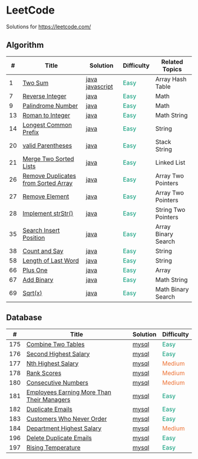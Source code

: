 LeetCode
========
Solutions for https://leetcode.com/

## Algorithm

| # | Title | Solution | Difficulty | Related Topics |
|---| ----- | -------- | ---------- | ---------- |
|1|[Two Sum](https://leetcode.com/problems/two-sum/) | [java javascript](./algorithms/1.TwoSum.md)|<font color=#009975 >Easy</font>|Array Hash Table|
|7|[Reverse Integer](https://leetcode.com/problems/reverse-integer/) | [java](./algorithms/7.ReverseInteger.md)|<font color=#009975 >Easy</font>|Math|
|9|[Palindrome Number](https://leetcode.com/problems/palindrome-number/) | [java](./algorithms/9.PalindromeNumber.md)|<font color=#009975 >Easy</font>|Math|
|13|[Roman to Integer](https://leetcode.com/problems/roman-to-integer/) | [java](./algorithms/13.RomanToInteger.md)|<font color=#009975 >Easy</font>|Math String|
|14|[Longest Common Prefix](https://leetcode.com/problems/longest-common-prefix/) | [java](./algorithms/14.LongestCommonPrefix.md)|<font color=#009975 >Easy</font>|String|
|20|[valid Parentheses](https://leetcode.com/problems/valid-parentheses/) | [java](./algorithms/20.ValidParentheses.md)|<font color=#009975 >Easy</font>|Stack String|
|21|[Merge Two Sorted Lists](https://leetcode.com/problems/merge-two-sorted-lists/) | [java](./algorithms/21.MergeTwoSortedLists.md)|<font color=#009975 >Easy</font>|Linked List|
|26|[Remove Duplicates from Sorted Array](https://leetcode.com/problems/remove-duplicates-from-sorted-array/) | [java](./algorithms/26.RemoveDuplicatesfromSortedArray.md)|<font color=#009975 >Easy</font>|Array Two Pointers|
|27|[Remove Element](https://leetcode.com/problems/remove-element/) | [java](./algorithms/27.RemoveElement.md)|<font color=#009975 >Easy</font>|Array Two Pointers|
|28|[Implement strStr()](https://leetcode.com/problems/implement-strstr/) | [java](./algorithms/28.ImplementStrStr.md)|<font color=#009975 >Easy</font>|String Two Pointers|
|35|[Search Insert Position](https://leetcode.com/problems/search-insert-position/) | [java](./algorithms/35.SearchInsertPosition.md)|<font color=#009975 >Easy</font>|Array Binary Search|
|38|[Count and Say](https://leetcode.com/problems/count-and-say/) | [java](./algorithms/38.CountAndSay.md)|<font color=#009975 >Easy</font>|String|
|58|[Length of Last Word](https://leetcode.com/problems/length-of-last-word/) | [java](./algorithms/58.LengthOfLastWord.md)|<font color=#009975 >Easy</font>|String|
|66|[Plus One](https://leetcode.com/problems/plus-one/) | [java](./algorithms/66.PlusOne.md)|<font color=#009975 >Easy</font>|Array|
|67|[Add Binary](https://leetcode.com/problems/add-binary/) | [java](./algorithms/67.AddBinary.md)|<font color=#009975 >Easy</font>|Math String|
|69|[Sqrt(x)](https://leetcode.com/problems/sqrtx/) | [java](./algorithms/69.Sqrt(x).md)|<font color=#009975 >Easy</font>|Math Binary Search|

## Database

| # | Title | Solution | Difficulty |
|---| ----- | -------- | ---------- |
|175|[Combine Two Tables](https://leetcode.com/problems/combine-two-tables/) | [mysql](./database/175.CombineTwoTables.md)|<font color=#009975 >Easy</font>|
|176|[Second Highest Salary](https://leetcode.com/problems/second-highest-salary/) | [mysql](./database/176.SecondHighestSalary.md)|<font color=#009975 >Easy</font>|
|177|[Nth Highest Salary](https://leetcode.com/problems/nth-highest-salary/) | [mysql](./database/177.NthHighestSalary.md)|<font color=#ed7336 >Medium</font>|
|178|[Rank Scores](https://leetcode.com/problems/rank-scores/solution/) | [mysql](./database/178.RankScores.md)|<font color=#ed7336 >Medium</font>|
|180|[Consecutive Numbers](https://leetcode.com/problems/consecutive-numbers/) | [mysql](./database/180.ConsecutiveNumbers.md)|<font color=#ed7336 >Medium</font>|
|181|[Employees Earning More Than Their Managers](https://leetcode.com/problems/employees-earning-more-than-their-managers/) | [mysql](./database/181.EmployeesEarningMoreThanTheirManagers.md)|<font color=#009975 >Easy</font>|
|182|[Duplicate Emails](https://leetcode.com/problems/duplicate-emails/) | [mysql](./database/182.DuplicateEmails.md)|<font color=#009975 >Easy</font>|
|183|[Customers Who Never Order](https://leetcode.com/problems/customers-who-never-order/) | [mysql](./database/183.CustomersWhoNeverOrder.md)|<font color=#009975 >Easy</font>|
|184|[Department Highest Salary](https://leetcode.com/problems/department-highest-salary/) | [mysql](./database/184.DepartmentHighestSalary.md)|<font color=#ed7336 >Medium</font>|
|196|[Delete Duplicate Emails](https://leetcode.com/problems/delete-duplicate-emails/) | [mysql](./database/196.DeleteDuplicateEmails.md)|<font color=#009975 >Easy</font>|
|197|[Rising Temperature](https://leetcode.com/problems/rising-temperature/) | [mysql](./database/197.RisingTemperature.md)|<font color=#009975 >Easy</font>|
